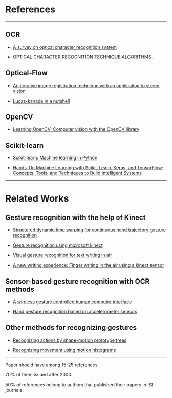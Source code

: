 # References
---

## OCR

* [A survey on optical character recognition system](https://www.uni-miskolc.hu/~qgenagyd/publication_references/survey_of_ocr.pdf)

* [OPTICAL CHARACTER RECOGNITION TECHNIQUE ALGORITHMS.](https://www.uni-miskolc.hu/~qgenagyd/publication_references/OPTICAL_CHARACTER_RECOGNITION_TECHNIQUE.pdf)


## Optical-Flow

* [An iterative image registration technique with an application to stereo vision](https://www.uni-miskolc.hu/~qgenagyd/publication_references/lucas_kanade-1981.pdf)

* [Lucas-kanade in a nutshell](https://www.uni-miskolc.hu/~qgenagyd/publication_references/Lucas-Kanade-in-a-nutshell.pdf)


## OpenCV

* [Learning OpenCV: Computer vision with the OpenCV library](https://www.uni-miskolc.hu/~qgenagyd/publication_references/OReilly-Learning%20OpenCV.pdf)


## Scikit-learn

* [Scikit-learn: Machine learning in Python](https://www.uni-miskolc.hu/~qgenagyd/publication_references/Scikit-learn-Machine-Learning-in-Python.pdf)

* [Hands-On Machine Learning with Scikit-Learn, Keras, and TensorFlow: Concepts, Tools, and Techniques to Build Intelligent Systems](https://www.uni-miskolc.hu/~qgenagyd/publication_references/Hand-on-ML.pdf)

---

# Related Works

## Gesture recognition with the help of Kinect

* [Structured dynamic time warping for continuous hand trajectory gesture recognition](https://www.uni-miskolc.hu/~qgenagyd/publication_references/tang2018.pdf)

* [Gesture recognition using microsoft kinect](https://www.uni-miskolc.hu/~qgenagyd/publication_references/biswas2011gesture.pdf)

* [Visual gesture recognition for text writing in air](https://www.uni-miskolc.hu/~qgenagyd/publication_references/Visual-Gesture-Recognition-for-Text-writing-in-Air.pdf)

* [A new writing experience: Finger writing in the air using a kinect sensor](https://www.uni-miskolc.hu/~qgenagyd/publication_references/Finger-Writing-in-the-Air-Using-a-Kinect-Sensor.pdf)


## Sensor-based gesture recognition with OCR methods

* [A wireless gesture controlled human computer interface](https://www.uni-miskolc.hu/~qgenagyd/publication_references/wireless-gesture.pdf)

* [Hand gesture recognition based on accelerometer sensors](https://www.researchgate.net/publication/238521934_Hand_gesture_recognition_based_on_accelerometer_sensors)


## Other methods for recognizing gestures

* [Recognizing actions by shape-motion prototype trees](https://www.uni-miskolc.hu/~qgenagyd/publication_references/Recognizing%20Actions%20by%20Shape-Motion%20Prototype%20Trees.pdf)

* [Recognizing movement using motion histograms](https://www.uni-miskolc.hu/~qgenagyd/publication_references/RecognizingMovementusingMotionHistograms.pdf)

---

Paper should have among 15-25 references.

70% of them issued after 2000.

50% of references belong to authors that published their papers in ISI journals.

